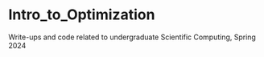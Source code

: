 # Intro_to_Optimization
Write-ups and code related to undergraduate Scientific Computing, Spring 2024
